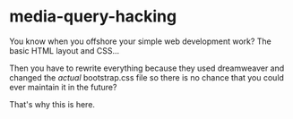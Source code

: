 media-query-hacking
===================

You know when you offshore your simple web development work? The basic HTML layout and CSS...

Then you have to rewrite everything because they used dreamweaver and changed the _actual_ bootstrap.css file so there is no chance that you could ever maintain it in the future?

That's why this is here.


